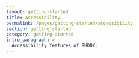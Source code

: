 ```yaml
---
layout: getting-started
title: Accessibility
permalink: /pages/getting-started/accessibility
section: getting_started
category: getting-started
intro_paragraph: >
  Accessibility features of RHDDX.
---
```

